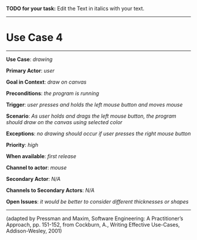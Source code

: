 **TODO for your task:** Edit the Text in italics with your text.

<hr>

# Use Case 4

<hr>

**Use Case**: _drawing_

**Primary Actor**: _user_

**Goal in Context**: _draw on canvas_

**Preconditions**: _the program is running_

**Trigger**: _user presses and holds the left mouse button and moves mouse_

**Scenario**: _As user holds and drags the left mouse button, the program should draw on the canvas using selected color_

**Exceptions**: _no drawing should occur if user presses the right mouse button_

**Priority**: _high_

**When available**: _first release_

**Channel to actor**: _mouse_

**Secondary Actor**: _N/A_

**Channels to Secondary Actors**: _N/A_

**Open Issues**: _it would be better to consider different thicknesses or shapes_

<hr>

(adapted by Pressman and Maxim, Software Engineering: A Practitioner’s Approach, pp. 151-152, from Cockburn,
A., Writing Effective Use-Cases, Addison-Wesley, 2001)
